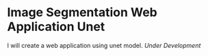 # Image Segmentation Web Application Unet
 I will create a web application using unet model.   *Under Development*
